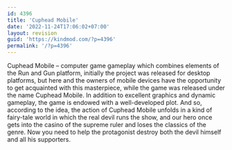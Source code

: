 ```yaml
---
id: 4396
title: 'Cuphead Mobile'
date: '2022-11-24T17:06:02+07:00'
layout: revision
guid: 'https://kindmod.com/?p=4396'
permalink: '/?p=4396'
---
```


Cuphead Mobile – computer game gameplay which combines elements of the Run and Gun platform, initially the project was released for desktop platforms, but here and the owners of mobile devices have the opportunity to get acquainted with this masterpiece, while the game was released under the name Cuphead Mobile. In addition to excellent graphics and dynamic gameplay, the game is endowed with a well-developed plot. And so, according to the idea, the action of Cuphead Mobile unfolds in a kind of fairy-tale world in which the real devil runs the show, and our hero once gets into the casino of the supreme ruler and loses the classics of the genre. Now you need to help the protagonist destroy both the devil himself and all his supporters.